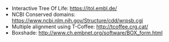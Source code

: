 * Interactive Tree Of Life: https://itol.embl.de/
* NCBI Conserved domains: https://www.ncbi.nlm.nih.gov/Structure/cdd/wrpsb.cgi
* Multiple alignment using T-Coffee: http://tcoffee.crg.cat/
* Boxshade: http://www.ch.embnet.org/software/BOX_form.html
